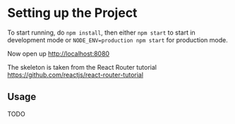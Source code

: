 # Setting up the Project
To start running, do `npm install`, then either
`npm start` to start in development mode or 
`NODE_ENV=production npm start` for production mode.

Now open up [http://localhost:8080](http://localhost:8080)


The skeleton is taken from the React Router tutorial https://github.com/reactjs/react-router-tutorial

## Usage
TODO

